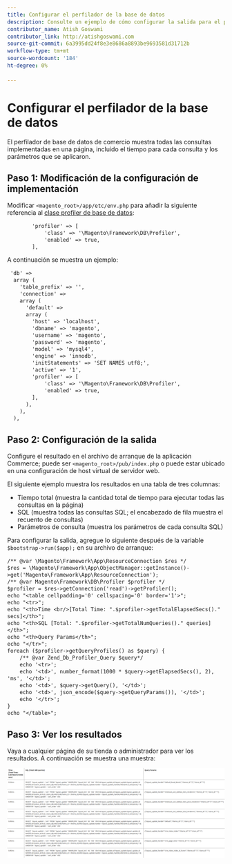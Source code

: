 ```yaml
---
title: Configurar el perfilador de la base de datos
description: Consulte un ejemplo de cómo configurar la salida para el perfilador de la base de datos.
contributor_name: Atish Goswami
contributor_link: http://atishgoswami.com
source-git-commit: 6a3995dd24f8e3e8686a8893be9693581d31712b
workflow-type: tm+mt
source-wordcount: '184'
ht-degree: 0%

---
```



# Configurar el perfilador de la base de datos

El perfilador de base de datos de comercio muestra todas las consultas implementadas en una página, incluido el tiempo para cada consulta y los parámetros que se aplicaron.

## Paso 1: Modificación de la configuración de implementación

Modificar `<magento_root>/app/etc/env.php` para añadir la siguiente referencia al [clase profiler de base de datos](https://github.com/magento/magento2/tree/2.4/lib/internal/Magento/Framework/DB/Profiler.php):

```php?start_inline=1
        'profiler' => [
            'class' => '\Magento\Framework\DB\Profiler',
            'enabled' => true,
        ],
```

A continuación se muestra un ejemplo:

```php?start_inline=1
 'db' =>
  array (
    'table_prefix' => '',
    'connection' =>
    array (
      'default' =>
      array (
        'host' => 'localhost',
        'dbname' => 'magento',
        'username' => 'magento',
        'password' => 'magento',
        'model' => 'mysql4',
        'engine' => 'innodb',
        'initStatements' => 'SET NAMES utf8;',
        'active' => '1',
        'profiler' => [
            'class' => '\Magento\Framework\DB\Profiler',
            'enabled' => true,
        ],
      ),
    ),
  ),
```

## Paso 2: Configuración de la salida

Configure el resultado en el archivo de arranque de la aplicación Commerce; puede ser `<magento_root>/pub/index.php` o puede estar ubicado en una configuración de host virtual de servidor web.

El siguiente ejemplo muestra los resultados en una tabla de tres columnas:

- Tiempo total (muestra la cantidad total de tiempo para ejecutar todas las consultas en la página)
- SQL (muestra todas las consultas SQL; el encabezado de fila muestra el recuento de consultas)
- Parámetros de consulta (muestra los parámetros de cada consulta SQL)

Para configurar la salida, agregue lo siguiente después de la variable `$bootstrap->run($app);` en su archivo de arranque:

```php?start_inline=1
/** @var \Magento\Framework\App\ResourceConnection $res */
$res = \Magento\Framework\App\ObjectManager::getInstance()->get('Magento\Framework\App\ResourceConnection');
/** @var Magento\Framework\DB\Profiler $profiler */
$profiler = $res->getConnection('read')->getProfiler();
echo "<table cellpadding='0' cellspacing='0' border='1'>";
echo "<tr>";
echo "<th>Time <br/>[Total Time: ".$profiler->getTotalElapsedSecs()." secs]</th>";
echo "<th>SQL [Total: ".$profiler->getTotalNumQueries()." queries]</th>";
echo "<th>Query Params</th>";
echo "</tr>";
foreach ($profiler->getQueryProfiles() as $query) {
    /** @var Zend_Db_Profiler_Query $query*/
    echo '<tr>';
    echo '<td>', number_format(1000 * $query->getElapsedSecs(), 2), 'ms', '</td>';
    echo '<td>', $query->getQuery(), '</td>';
    echo '<td>', json_encode($query->getQueryParams()), '</td>';
    echo '</tr>';
}
echo "</table>";
```

## Paso 3: Ver los resultados

Vaya a cualquier página de su tienda o administrador para ver los resultados. A continuación se muestra una muestra:

![Resultados de perfil de base de datos de muestra](../../assets/configuration/db-profiler-results.png)
